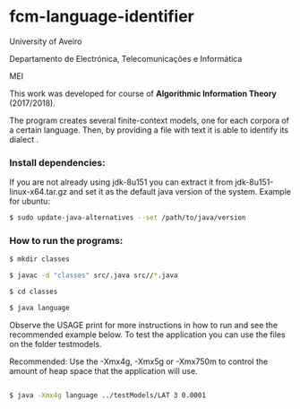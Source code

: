 # fcm-language-identifier

University of Aveiro

Departamento de Electrónica, Telecomunicações e Informática

MEI

This work was developed for course of **Algorithmic Information Theory** (2017/2018).

The program creates several finite-context models, one for each corpora of a certain language. Then, by providing a file with text it is able to identify its dialect .

### Install dependencies:

If you are not already using jdk-8u151 you can extract it from jdk-8u151-linux-x64.tar.gz and set it as the default java version of the system. Example for ubuntu:
```bash
$ sudo update-java-alternatives --set /path/to/java/version
```

### How to run the programs:

```bash
$ mkdir classes

$ javac -d "classes" src/.java src//*.java

$ cd classes

$ java language
```

Observe the USAGE print for more instructions in how to run and see the recommended example below. To test the application you can use the files on the folder testmodels.

Recommended: Use the -Xmx4g, -Xmx5g or -Xmx750m to control the amount of heap space that the application will use.

```bash

$ java -Xmx4g language ../testModels/LAT 3 0.0001
```
